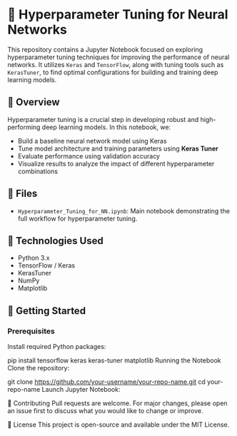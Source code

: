# 🔧 Hyperparameter Tuning for Neural Networks

This repository contains a Jupyter Notebook focused on exploring hyperparameter tuning techniques for improving the performance of neural networks. It utilizes `Keras` and `TensorFlow`, along with tuning tools such as `KerasTuner`, to find optimal configurations for building and training deep learning models.

## 📘 Overview

Hyperparameter tuning is a crucial step in developing robust and high-performing deep learning models. In this notebook, we:

- Build a baseline neural network model using Keras
- Tune model architecture and training parameters using **Keras Tuner**
- Evaluate performance using validation accuracy
- Visualize results to analyze the impact of different hyperparameter combinations

## 📁 Files

- `Hyperparameter_Tuning_for_NN.ipynb`: Main notebook demonstrating the full workflow for hyperparameter tuning.

## 🧪 Technologies Used

- Python 3.x  
- TensorFlow / Keras  
- KerasTuner  
- NumPy  
- Matplotlib  

## 🚀 Getting Started

### Prerequisites

Install required Python packages:


pip install tensorflow keras keras-tuner matplotlib
Running the Notebook
Clone the repository:

git clone https://github.com/your-username/your-repo-name.git
cd your-repo-name
Launch Jupyter Notebook:


🤝 Contributing
Pull requests are welcome. For major changes, please open an issue first to discuss what you would like to change or improve.

📜 License
This project is open-source and available under the MIT License.








